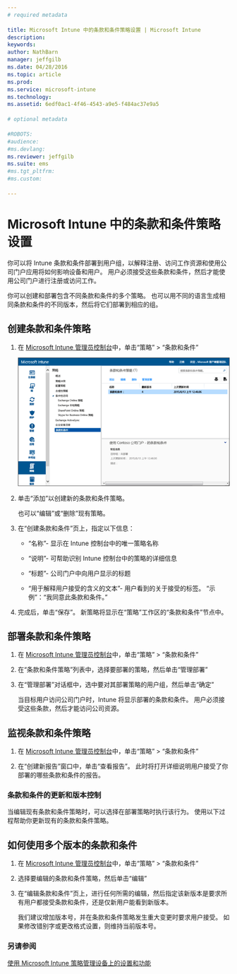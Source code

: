 ```yaml
---
# required metadata

title: Microsoft Intune 中的条款和条件策略设置 | Microsoft Intune
description:
keywords:
author: NathBarn
manager: jeffgilb
ms.date: 04/28/2016
ms.topic: article
ms.prod:
ms.service: microsoft-intune
ms.technology:
ms.assetid: 6edf0ac1-4f46-4543-a9e5-f484ac37e9a5

# optional metadata

#ROBOTS:
#audience:
#ms.devlang:
ms.reviewer: jeffgilb
ms.suite: ems
#ms.tgt_pltfrm:
#ms.custom:

---
```


# Microsoft Intune 中的条款和条件策略设置
你可以将 Intune 条款和条件部署到用户组，以解释注册、访问工作资源和使用公司门户应用将如何影响设备和用户。 用户必须接受这些条款和条件，然后才能使用公司门户进行注册或访问工作。

你可以创建和部署包含不同条款和条件的多个策略。 也可以用不同的语言生成相同条款和条件的不同版本，然后将它们部署到相应的组。

## 创建条款和条件策略

1.  在 [Microsoft Intune 管理员控制台](http://manage.microsoft.com)中，单击“策略” &gt; “条款和条件”

    ![条款和条件策略屏幕快照](./media/pol-sa-terms-conditions.png)

2.  单击“添加”以创建新的条款和条件策略。

    也可以“编辑”或“删除”现有策略。

3.  在“创建条款和条件”页上，指定以下信息：

    -   “名称”- 显示在 Intune 控制台中的唯一策略名称

    -   “说明”- 可帮助识别 Intune 控制台中的策略的详细信息

    -   “标题”- 公司门户中向用户显示的标题

    -   “用于解释用户接受的含义的文本”- 用户看到的关于接受的标签。 “示例”：“我同意此条款和条件。”

4.  完成后，单击“保存”。 新策略将显示在“策略”工作区的“条款和条件”节点中。

## 部署条款和条件策略

1.  在 [Microsoft Intune 管理员控制台](http://manage.microsoft.com)中，单击“策略” &gt; “条款和条件”

2.  在“条款和条件策略”列表中，选择要部署的策略，然后单击“管理部署”

3.  在“管理部署”对话框中，选中要对其部署策略的用户组，然后单击“确定”

    当目标用户访问公司门户时，Intune 将显示部署的条款和条件。 用户必须接受这些条款，然后才能访问公司资源。

## 监视条款和条件策略

1.  在 [Microsoft Intune 管理员控制台](http://manage.microsoft.com)中，单击“策略” &gt; “条款和条件”

2.  在“创建新报告”窗口中，单击“查看报告”。 此时将打开详细说明用户接受了你部署的哪些条款和条件的报告。

### 条款和条件的更新和版本控制
当编辑现有条款和条件策略时，可以选择在部署策略时执行该行为。 使用以下过程帮助你更新现有的条款和条件策略。

## 如何使用多个版本的条款和条件

1.  在 [Microsoft Intune 管理员控制台](http://manage.microsoft.com)中，单击“策略” &gt; “条款和条件”

2.  选择要编辑的条款和条件策略，然后单击“编辑”

3.  在“编辑条款和条件”页上，进行任何所需的编辑，然后指定该新版本是要求所有用户都接受条款和条件，还是仅新用户能看到新版本。

    我们建议增加版本号，并在条款和条件策略发生重大变更时要求用户接受。 如果修改错别字或更改格式设置，则维持当前版本号。

### 另请参阅
[使用 Microsoft Intune 策略管理设备上的设置和功能](manage-settings-and-features-on-your-devices-with-microsoft-intune-policies.md)


<!--HONumber=May16_HO2-->



